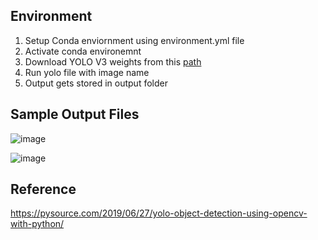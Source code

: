 ## Environment
1. Setup Conda enviornment using environment.yml file
2. Activate conda environemnt 
3. Download YOLO V3 weights from this [path](https://pjreddie.com/media/files/yolov3.weights)
4. Run yolo file with image name
5. Output gets stored in output folder

## Sample Output Files
![image](https://user-images.githubusercontent.com/17870236/126061006-44a42112-b64b-4c96-ae48-5b3a7f13da9f.png)

![image](https://user-images.githubusercontent.com/17870236/126061011-a05a7603-e89e-4378-9873-2be0a6a57d7e.png)


## Reference

https://pysource.com/2019/06/27/yolo-object-detection-using-opencv-with-python/ </br>
